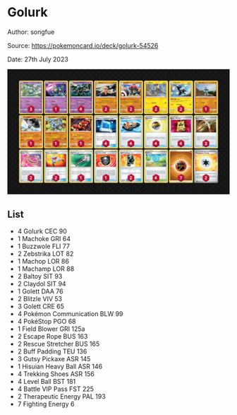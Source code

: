 # Golurk

Author: songfue

Source: <https://pokemoncard.io/deck/golurk-54526>

Date: 27th July 2023

![decklist](../../images/PAL/Golurk/1-%20Golurk.png)

## List

* 4 Golurk CEC 90
* 1 Machoke GRI 64
* 1 Buzzwole FLI 77
* 2 Zebstrika LOT 82
* 1 Machop LOR 86
* 1 Machamp LOR 88
* 2 Baltoy SIT 93
* 2 Claydol SIT 94
* 1 Golett DAA 76
* 2 Blitzle VIV 53
* 3 Golett CRE 65
* 4 Pokémon Communication BLW 99
* 4 PokéStop PGO 68
* 1 Field Blower GRI 125a
* 2 Escape Rope BUS 163
* 2 Rescue Stretcher BUS 165
* 2 Buff Padding TEU 136
* 3 Gutsy Pickaxe ASR 145
* 1 Hisuian Heavy Ball ASR 146
* 4 Trekking Shoes ASR 156
* 4 Level Ball BST 181
* 4 Battle VIP Pass FST 225
* 2 Therapeutic Energy PAL 193
* 7 Fighting Energy 6
